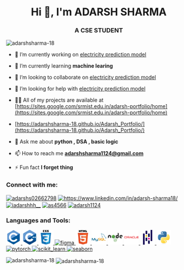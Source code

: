 <h1 align="center">Hi 👋, I'm ADARSH SHARMA</h1>
<h3 align="center">A CSE STUDENT</h3>

<p align="left"> <img src="https://komarev.com/ghpvc/?username=adarshsharma-18&label=Profile%20views&color=0e75b6&style=flat" alt="adarshsharma-18" /> </p>

- 🔭 I’m currently working on [electricity prediction model](https://github.com/adarshsharma-18/eletricity-prediction)

- 🌱 I’m currently learning **machine learing**

- 👯 I’m looking to collaborate on [electricity prediction model](https://github.com/adarshsharma-18/eletricity-prediction)

- 🤝 I’m looking for help with [electricity prediction model](https://github.com/adarshsharma-18/eletricity-prediction)

- 👨‍💻 All of my projects are available at [https://sites.google.com/srmist.edu.in/adarsh-portfolio/home](https://sites.google.com/srmist.edu.in/adarsh-portfolio/home)
- [https://adarshsharma-18.github.io/Adarsh_Portfolio/](https://adarshsharma-18.github.io/Adarsh_Portfolio/)

- 💬 Ask me about **python , DSA , basic logic**

- 📫 How to reach me **adarshsharma1124@gmail.com**
  
- ⚡ Fun fact **I forget thing**

<h3 align="left">Connect with me:</h3>
<p align="left">
<a href="https://twitter.com/adarshs02662798" target="blank"><img align="center" src="https://raw.githubusercontent.com/rahuldkjain/github-profile-readme-generator/master/src/images/icons/Social/twitter.svg" alt="adarshs02662798" height="30" width="40" /></a>
<a href="https://linkedin.com/in/https://www.linkedin.com/in/adarsh-sharma18/" target="blank"><img align="center" src="https://raw.githubusercontent.com/rahuldkjain/github-profile-readme-generator/master/src/images/icons/Social/linked-in-alt.svg" alt="https://www.linkedin.com/in/adarsh-sharma18/" height="30" width="40" /></a>
<a href="https://instagram.com/iadarshhh__" target="blank"><img align="center" src="https://raw.githubusercontent.com/rahuldkjain/github-profile-readme-generator/master/src/images/icons/Social/instagram.svg" alt="iadarshhh__" height="30" width="40" /></a>
<a href="https://www.hackerrank.com/as4566" target="blank"><img align="center" src="https://raw.githubusercontent.com/rahuldkjain/github-profile-readme-generator/master/src/images/icons/Social/hackerrank.svg" alt="as4566" height="30" width="40" /></a>
<a href="https://www.leetcode.com/adarsh1124" target="blank"><img align="center" src="https://raw.githubusercontent.com/rahuldkjain/github-profile-readme-generator/master/src/images/icons/Social/leet-code.svg" alt="adarsh1124" height="30" width="40" /></a>
</p>

<h3 align="left">Languages and Tools:</h3>
<p align="left"> <a href="https://www.cprogramming.com/" target="_blank" rel="noreferrer"> <img src="https://raw.githubusercontent.com/devicons/devicon/master/icons/c/c-original.svg" alt="c" width="40" height="40"/> </a> <a href="https://www.w3schools.com/cpp/" target="_blank" rel="noreferrer"> <img src="https://raw.githubusercontent.com/devicons/devicon/master/icons/cplusplus/cplusplus-original.svg" alt="cplusplus" width="40" height="40"/> </a> <a href="https://www.w3schools.com/css/" target="_blank" rel="noreferrer"> <img src="https://raw.githubusercontent.com/devicons/devicon/master/icons/css3/css3-original-wordmark.svg" alt="css3" width="40" height="40"/> </a> <a href="https://www.figma.com/" target="_blank" rel="noreferrer"> <img src="https://www.vectorlogo.zone/logos/figma/figma-icon.svg" alt="figma" width="40" height="40"/> </a> <a href="https://www.w3.org/html/" target="_blank" rel="noreferrer"> <img src="https://raw.githubusercontent.com/devicons/devicon/master/icons/html5/html5-original-wordmark.svg" alt="html5" width="40" height="40"/> </a> <a href="https://www.mysql.com/" target="_blank" rel="noreferrer"> <img src="https://raw.githubusercontent.com/devicons/devicon/master/icons/mysql/mysql-original-wordmark.svg" alt="mysql" width="40" height="40"/> </a> <a href="https://nodejs.org" target="_blank" rel="noreferrer"> <img src="https://raw.githubusercontent.com/devicons/devicon/master/icons/nodejs/nodejs-original-wordmark.svg" alt="nodejs" width="40" height="40"/> </a> <a href="https://www.oracle.com/" target="_blank" rel="noreferrer"> <img src="https://raw.githubusercontent.com/devicons/devicon/master/icons/oracle/oracle-original.svg" alt="oracle" width="40" height="40"/> </a> <a href="https://pandas.pydata.org/" target="_blank" rel="noreferrer"> <img src="https://raw.githubusercontent.com/devicons/devicon/2ae2a900d2f041da66e950e4d48052658d850630/icons/pandas/pandas-original.svg" alt="pandas" width="40" height="40"/> </a> <a href="https://www.python.org" target="_blank" rel="noreferrer"> <img src="https://raw.githubusercontent.com/devicons/devicon/master/icons/python/python-original.svg" alt="python" width="40" height="40"/> </a> <a href="https://pytorch.org/" target="_blank" rel="noreferrer"> <img src="https://www.vectorlogo.zone/logos/pytorch/pytorch-icon.svg" alt="pytorch" width="40" height="40"/> </a> <a href="https://scikit-learn.org/" target="_blank" rel="noreferrer"> <img src="https://upload.wikimedia.org/wikipedia/commons/0/05/Scikit_learn_logo_small.svg" alt="scikit_learn" width="40" height="40"/> </a> <a href="https://seaborn.pydata.org/" target="_blank" rel="noreferrer"> <img src="https://seaborn.pydata.org/_images/logo-mark-lightbg.svg" alt="seaborn" width="40" height="40"/> </a> </p>

<p><img align="left" src="https://github-readme-stats.vercel.app/api/top-langs?username=adarshsharma-18&show_icons=true&locale=en&layout=compact" alt="adarshsharma-18" /></p>

<p>&nbsp;<img align="center" src="https://github-readme-stats.vercel.app/api?username=adarshsharma-18&show_icons=true&locale=en" alt="adarshsharma-18" /></p>
